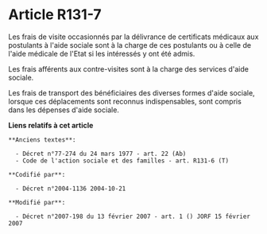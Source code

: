 # Article R131-7

Les frais de visite occasionnés par la délivrance de certificats médicaux aux postulants à l'aide sociale sont à la charge de
ces postulants ou à celle de l'aide médicale de l'Etat si les intéressés y ont été admis.

Les frais afférents aux contre-visites sont à la charge des services d'aide sociale.

Les frais de transport des bénéficiaires des diverses formes d'aide sociale, lorsque ces déplacements sont reconnus
indispensables, sont compris dans les dépenses d'aide sociale.

**Liens relatifs à cet article**

	**Anciens textes**:

	  - Décret n°77-274 du 24 mars 1977 - art. 22 (Ab)
	  - Code de l'action sociale et des familles - art. R131-6 (T)

	**Codifié par**:

	  - Décret n°2004-1136 2004-10-21

	**Modifié par**:

	  - Décret n°2007-198 du 13 février 2007 - art. 1 () JORF 15 février 2007
